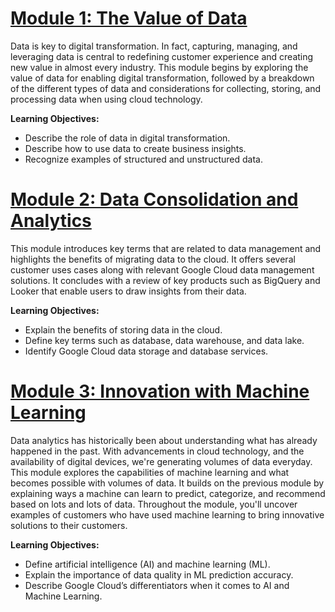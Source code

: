 # [Module 1: The Value of Data](Module1)
Data is key to digital transformation. In fact, capturing, managing, and leveraging data is central to redefining customer experience and creating new value in almost every industry. This module begins by exploring the value of data for enabling digital transformation, followed by a breakdown of the different types of data and considerations for collecting, storing, and processing data when using cloud technology.

**Learning Objectives:**
- Describe the role of data in digital transformation.
- Describe how to use data to create business insights.
- Recognize examples of structured and unstructured data.

# [Module 2: Data Consolidation and Analytics](Module2)
This module introduces key terms that are related to data management and highlights the benefits of migrating data to the cloud. It offers several customer uses cases along with relevant Google Cloud data management solutions. It concludes with a review of key products such as BigQuery and Looker that enable users to draw insights from their data.

**Learning Objectives:**
- Explain the benefits of storing data in the cloud.
- Define key terms such as database, data warehouse, and data lake.
- Identify Google Cloud data storage and database services.

# [Module 3: Innovation with Machine Learning](Module3)
Data analytics has historically been about understanding what has already happened in the past. With advancements in cloud technology, and the availability of digital devices, we're generating volumes of data everyday. This module explores the capabilities of machine learning and what becomes possible with volumes of data. It builds on the previous module by explaining ways a machine can learn to predict, categorize, and recommend based on lots and lots of data. Throughout the module, you'll uncover examples of customers who have used machine learning to bring innovative solutions to their customers.

**Learning Objectives:**
- Define artificial intelligence (AI) and machine learning (ML).
- Explain the importance of data quality in ML prediction accuracy.
- Describe Google Cloud’s differentiators when it comes to AI and Machine Learning.
